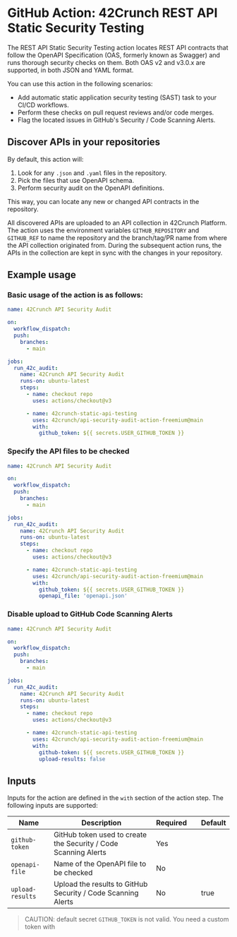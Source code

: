 # GitHub Action: 42Crunch REST API Static Security Testing

The REST API Static Security Testing action locates REST API contracts that follow the OpenAPI Specification (OAS, formerly known as Swagger) and runs thorough security checks on them. Both OAS v2 and v3.0.x are supported, in both JSON and YAML format.

You can use this action in the following scenarios:

- Add automatic static application security testing (SAST) task to your CI/CD workflows.
- Perform these checks on pull request reviews and/or code merges.
- Flag the located issues in GitHub's Security / Code Scanning Alerts.

## Discover APIs in your repositories

By default, this action will:

1. Look for any `.json` and `.yaml` files in the repository.
2. Pick the files that use OpenAPI schema.
3. Perform security audit on the OpenAPI definitions.

This way, you can locate any new or changed API contracts in the repository.

All discovered APIs are uploaded to an API collection in 42Crunch Platform. The action uses the environment variables `GITHUB_REPOSITORY` and `GITHUB_REF` to name the repository and the branch/tag/PR name from where the API collection originated from. During the subsequent action runs, the APIs in the collection are kept in sync with the changes in your repository.

## Example usage

### Basic usage of the action is as follows:

```yaml
name: 42Crunch API Security Audit

on:
  workflow_dispatch:
  push:
    branches:
      - main

jobs:
  run_42c_audit:
    name: 42Crunch API Security Audit
    runs-on: ubuntu-latest
    steps:
      - name: checkout repo
        uses: actions/checkout@v3

      - name: 42crunch-static-api-testing
        uses: 42crunch/api-security-audit-action-freemium@main
        with:
          github_token: ${{ secrets.USER_GITHUB_TOKEN }}
```

### Specify the API files to be checked

```yaml
name: 42Crunch API Security Audit

on:
  workflow_dispatch:
  push:
    branches:
      - main

jobs:
  run_42c_audit:
    name: 42Crunch API Security Audit
    runs-on: ubuntu-latest
    steps:
      - name: checkout repo
        uses: actions/checkout@v3

      - name: 42crunch-static-api-testing
        uses: 42crunch/api-security-audit-action-freemium@main
        with:
          github_token: ${{ secrets.USER_GITHUB_TOKEN }}
          openapi_file: 'openapi.json'
```

### Disable upload to GitHub Code Scanning Alerts

```yaml
name: 42Crunch API Security Audit

on:
  workflow_dispatch:
  push:
    branches:
      - main

jobs:
  run_42c_audit:
    name: 42Crunch API Security Audit
    runs-on: ubuntu-latest
    steps:
      - name: checkout repo
        uses: actions/checkout@v3

      - name: 42crunch-static-api-testing
        uses: 42crunch/api-security-audit-action-freemium@main
        with:
          github-token: ${{ secrets.USER_GITHUB_TOKEN }}
          upload-results: false
```
## Inputs

Inputs for the action are defined in the `with` section of the action step. The following inputs are supported:

| Name             | Description                                                     | Required |     | Default |
|------------------|-----------------------------------------------------------------|----------|:----|---------|
| `github-token`   | GitHub token used to create the Security / Code Scanning Alerts | Yes      |     |         |
| `openapi-file`   | Name of the OpenAPI file to be checked                          | No       |     |         |
| `upload-results` | Upload the results to GitHub Security / Code Scanning Alerts    | No       |     | true    |

> CAUTION: default secret `GITHUB_TOKEN` is not valid. You need a custom token with
